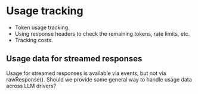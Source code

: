 # Usage tracking

 - Token usage tracking.
 - Using response headers to check the remaining tokens, rate limits, etc. 
 - Tracking costs.

## Usage data for streamed responses

Usage for streamed responses is available via events, but not via rawResponse().
Should we provide some general way to handle usage data across LLM drivers?

